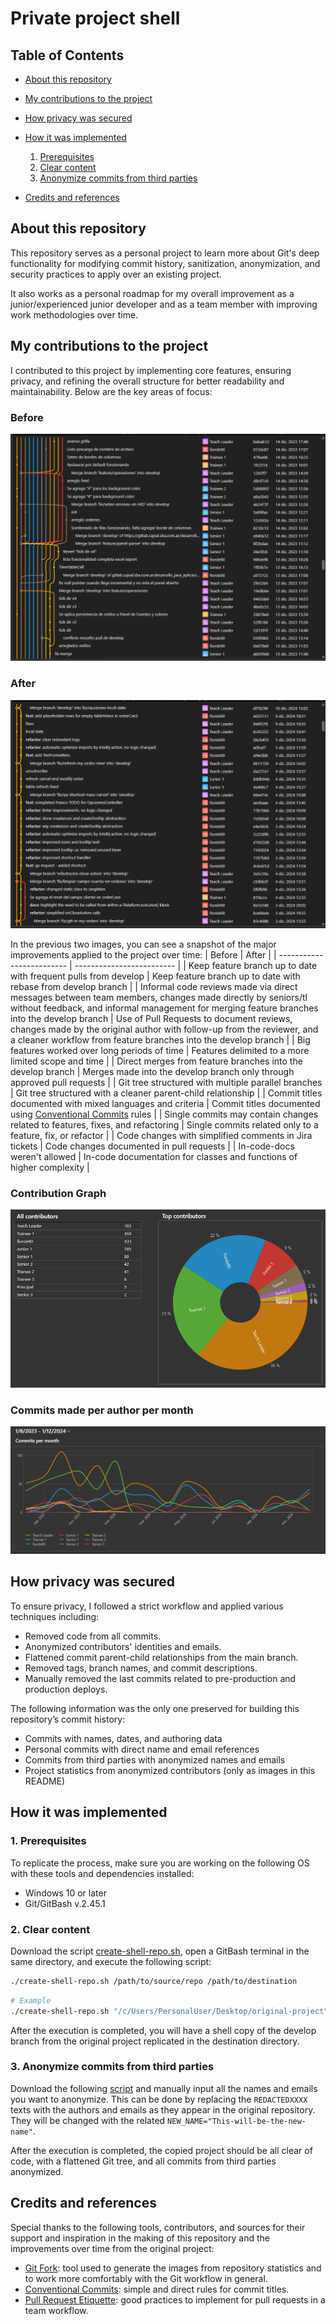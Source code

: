 # Private project shell

## Table of Contents

  * [About this repository](#about-this-repository)
  
  * [My contributions to the project](#my-contributions-to-the-project)
  
  * [How privacy was secured](#how-privacy-was-secured)

  * [How it was implemented](#how-it-was-implemented)
    1. [Prerequisites](#prerequisites)
    2. [Clear content](#clear-content)
    3. [Anonymize commits from third parties](#anonymize-commits-from-third-parties)

  * [Credits and references](#credits-and-references)


## About this repository
This repository serves as a personal project to learn more about Git's deep functionality for modifying commit history, sanitization, anonymization, and security practices to apply over an existing project.

It also works as a personal roadmap for my overall improvement as a junior/experienced junior developer and as a team member with improving work methodologies over time.


## My contributions to the project
I contributed to this project by implementing core features, ensuring privacy, and refining the overall structure for better readability and maintainability. Below are the key areas of focus:

### Before
<p align="center">
  <img src="https://github.com/MartinFiorde/private-project-shell/blob/main/assets/before.png" />
</p>

### After
<p align="center">
  <img src="https://github.com/MartinFiorde/private-project-shell/blob/main/assets/after.png" />
</p>

In the previous two images, you can see a snapshot of the major improvements applied to the project over time:
| Before                    | After                     |
| ------------------------- | ------------------------- |
| Keep feature branch up to date with frequent pulls from develop | Keep feature branch up to date with rebase from develop branch            |
| Informal code reviews made via direct messages between team members, changes made directly by seniors/tl without feedback, and informal management for merging feature branches into the develop branch | Use of Pull Requests to document reviews, changes made by the original author with follow-up from the reviewer, and a cleaner workflow from feature branches into the develop branch    |
| Big features worked over long periods of time             | Features delimited to a more limited scope and time                                     |
| Direct merges from feature branches into the develop branch | Merges made into the develop branch only through approved pull requests |
| Git tree structured with multiple parallel branches    | Git tree structured with a cleaner parent-child relationship            |
| Commit titles documented with mixed languages and criteria | Commit titles documented using [Conventional Commits](https://www.conventionalcommits.org/en/v1.0.0/) rules |
| Single commits may contain changes related to features, fixes, and refactoring | Single commits related only to a feature, fix, or refactor |
| Code changes with simplified comments in Jira tickets | Code changes documented in pull requests |
| In-code-docs weren't allowed           | In-code documentation for classes and functions of higher complexity |

### Contribution Graph

<p align="center">
  <img src="https://github.com/MartinFiorde/private-project-shell/blob/main/assets/contrib_graph.png" />
</p>

### Commits made per author per month

<p align="center">
  <img src="https://github.com/MartinFiorde/private-project-shell/blob/main/assets/commits_per_month.png" />
</p>


## How privacy was secured
To ensure privacy, I followed a strict workflow and applied various techniques including:

- Removed code from all commits.
- Anonymized contributors' identities and emails.
- Flattened commit parent-child relationships from the main branch.
- Removed tags, branch names, and commit descriptions.
- Manually removed the last commits related to pre-production and production deploys.

The following information was the only one preserved for building this repository’s commit history:

- Commits with names, dates, and authoring data
- Personal commits with direct name and email references
- Commits from third parties with anonymized names and emails
- Project statistics from anonymized contributors (only as images in this README)


## How it was implemented


### 1. Prerequisites
To replicate the process, make sure you are working on the following OS with these tools and dependencies installed:

- Windows 10 or later
- Git/GitBash v.2.45.1


### 2. Clear content
Download the script [create-shell-repo.sh](https://github.com/MartinFiorde/private-project-shell/blob/main/assets/create-shell-repo.sh), open a GitBash terminal in the same directory, and execute the following script:
```bash
./create-shell-repo.sh /path/to/source/repo /path/to/destination
```
```bash
# Example
./create-shell-repo.sh "/c/Users/PersonalUser/Desktop/original-project" "/c/Users/PersonalUser/Desktop/shell-project"
```

After the execution is completed, you will have a shell copy of the develop branch from the original project replicated in the destination directory.


### 3. Anonymize commits from third parties
Download the following [script](https://github.com/MartinFiorde/private-project-shell/blob/main/assets/git-bash-command-to-change-authors.txt) and manually input all the names and emails you want to anonymize. This can be done by replacing the `REDACTEDXXXX` texts with the authors and emails as they appear in the original repository. They will be changed with the related `NEW_NAME="This-will-be-the-new-name"`.

After the execution is completed, the copied project should be all clear of code, with a flattened Git tree, and all commits from third parties anonymized.


## Credits and references
Special thanks to the following tools, contributors, and sources for their support and inspiration in the making of this repository and the improvements over time from the original project:

- [Git Fork](https://git-fork.com/): tool used to generate the images from repository statistics and to work more comfortably with the Git workflow in general.
- [Conventional Commits](https://www.conventionalcommits.org/en/v1.0.0/): simple and direct rules for commit titles.
- [Pull Request Etiquette](https://gist.github.com/mikepea/863f63d6e37281e329f8): good practices to implement for pull requests in a team workflow.

